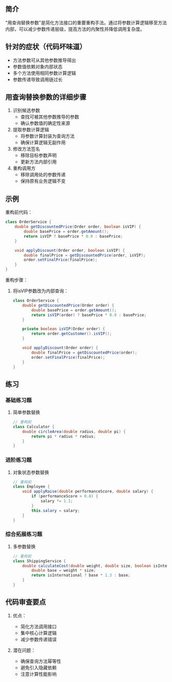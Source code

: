 ## 简介
"用查询替换参数"是简化方法接口的重要重构手法。通过将参数计算逻辑移至方法内部，可以减少参数传递层级，提高方法的内聚性并降低调用复杂度。

## 针对的症状（代码坏味道）
- 方法参数可从其他参数推导得出
- 参数值依赖对象内部状态
- 多个方法使用相同参数计算逻辑
- 参数传递导致调用链过长

## 用查询替换参数的详细步骤
1. 识别候选参数
   - 查找可被其他参数推导的参数
   - 确认参数值的确定性来源
2. 提取参数计算逻辑
   - 将参数计算封装为查询方法
   - 确保计算逻辑无副作用
3. 修改方法签名
   - 移除目标参数声明
   - 更新方法内部引用
4. 重构调用方
   - 移除调用处的参数传递
   - 保持原有业务逻辑不变

## 示例
重构前代码：

```java
class OrderService {
    double getDiscountedPrice(Order order, boolean isVIP) {
        double basePrice = order.getAmount();
        return isVIP ? basePrice * 0.9 : basePrice;
    }

    void applyDiscount(Order order, boolean isVIP) {
        double finalPrice = getDiscountedPrice(order, isVIP);
        order.setFinalPrice(finalPrice);
    }
}
```

重构步骤：
1. 将isVIP参数改为内部查询：

    ```java
    class OrderService {
        double getDiscountedPrice(Order order) {
            double basePrice = order.getAmount();
            return isVIP(order) ? basePrice * 0.9 : basePrice;
        }
    
        private boolean isVIP(Order order) {
            return order.getCustomer().isVIP();
        }
    
        void applyDiscount(Order order) {
            double finalPrice = getDiscountedPrice(order);
            order.setFinalPrice(finalPrice);
        }
    }
    ```

## 练习
### 基础练习题
1. 简单参数替换

    ```java
    // 重构前
    class Calculator {
        double circleArea(double radius, double pi) {
            return pi * radius * radius;
        }
    }
    ```

### 进阶练习题
1. 对象状态参数替换

    ```java
    // 重构前
    class Employee {
        void applyRaise(double performanceScore, double salary) {
            if (performanceScore > 0.8) {
                salary *= 1.1;
            }
            this.salary = salary;
        }
    }
    ```

### 综合拓展练习题
1. 多参数替换

    ```java
    // 重构前
    class ShippingService {
        double calculateCost(double weight, double size, boolean isInternational) {
            double base = weight * size;
            return isInternational ? base * 1.3 : base;
        }
    }
    ```

## 代码审查要点
1. 优点：
   - 简化方法调用接口
   - 集中核心计算逻辑
   - 减少参数传递错误

2. 潜在问题：
   - 确保查询方法幂等性
   - 避免引入隐藏依赖
   - 注意计算性能影响
